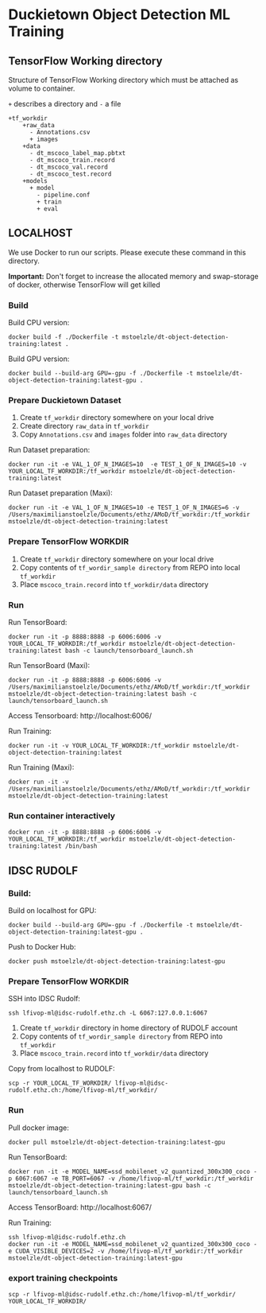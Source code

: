 # Duckietown Object Detection ML Training
## TensorFlow Working directory
Structure of TensorFlow Working directory which must be attached as volume to container.

`+` describes a directory and `-` a file
```
+tf_workdir
    +raw_data
      - Annotations.csv
      + images
    +data
      - dt_mscoco_label_map.pbtxt
      - dt_mscoco_train.record
      - dt_mscoco_val.record
      - dt_mscoco_test.record
    +models
      + model
        - pipeline.conf
        + train
        + eval
```
## LOCALHOST
We use Docker to run our scripts. Please execute these command in this directory.

**Important:** Don't forget to increase the allocated memory and swap-storage of docker, otherwise TensorFlow will get killed
### Build
Build CPU version:
```
docker build -f ./Dockerfile -t mstoelzle/dt-object-detection-training:latest .
```
Build GPU version:
```
docker build --build-arg GPU=-gpu -f ./Dockerfile -t mstoelzle/dt-object-detection-training:latest-gpu .
```

### Prepare Duckietown Dataset
1. Create `tf_workdir` directory somewhere on your local drive
2. Create directory `raw_data` in `tf_workdir`
3. Copy `Annotations.csv` and `images` folder into `raw_data` directory

Run Dataset preparation:
```
docker run -it -e VAL_1_OF_N_IMAGES=10  -e TEST_1_OF_N_IMAGES=10 -v YOUR_LOCAL_TF_WORKDIR:/tf_workdir mstoelzle/dt-object-detection-training:latest
```

Run Dataset preparation (Maxi):
```
docker run -it -e VAL_1_OF_N_IMAGES=10 -e TEST_1_OF_N_IMAGES=6 -v /Users/maximilianstoelzle/Documents/ethz/AMoD/tf_workdir:/tf_workdir mstoelzle/dt-object-detection-training:latest
```

### Prepare TensorFlow WORKDIR
1. Create `tf_workdir` directory somewhere on your local drive
2. Copy contents of `tf_wordir_sample directory` from REPO into local `tf_workdir`
3. Place `mscoco_train.record` into `tf_workdir/data` directory

### Run
Run TensorBoard:
```
docker run -it -p 8888:8888 -p 6006:6006 -v YOUR_LOCAL_TF_WORKDIR:/tf_workdir mstoelzle/dt-object-detection-training:latest bash -c launch/tensorboard_launch.sh
```

Run TensorBoard (Maxi):
```
docker run -it -p 8888:8888 -p 6006:6006 -v /Users/maximilianstoelzle/Documents/ethz/AMoD/tf_workdir:/tf_workdir mstoelzle/dt-object-detection-training:latest bash -c launch/tensorboard_launch.sh
```

Access Tensorboard: http://localhost:6006/

Run Training:
```
docker run -it -v YOUR_LOCAL_TF_WORKDIR:/tf_workdir mstoelzle/dt-object-detection-training:latest
```

Run Training (Maxi):
```
docker run -it -v /Users/maximilianstoelzle/Documents/ethz/AMoD/tf_workdir:/tf_workdir mstoelzle/dt-object-detection-training:latest
```

### Run container interactively
```
docker run -it -p 8888:8888 -p 6006:6006 -v YOUR_LOCAL_TF_WORKDIR:/tf_workdir mstoelzle/dt-object-detection-training:latest /bin/bash
```

## IDSC RUDOLF
### Build:
Build on localhost for GPU:
```
docker build --build-arg GPU=-gpu -f ./Dockerfile -t mstoelzle/dt-object-detection-training:latest-gpu .
```

Push to Docker Hub:
```
docker push mstoelzle/dt-object-detection-training:latest-gpu
```

### Prepare TensorFlow WORKDIR

SSH into IDSC Rudolf:
```
ssh lfivop-ml@idsc-rudolf.ethz.ch -L 6067:127.0.0.1:6067
```

1. Create `tf_workdir` directory in home directory of RUDOLF account
2. Copy contents of `tf_wordir_sample directory` from REPO into  `tf_workdir`
3. Place `mscoco_train.record` into `tf_workdir/data` directory

Copy from localhost to RUDOLF:

```
scp -r YOUR_LOCAL_TF_WORKDIR/ lfivop-ml@idsc-rudolf.ethz.ch:/home/lfivop-ml/tf_workdir/
```

### Run

Pull docker image:
```
docker pull mstoelzle/dt-object-detection-training:latest-gpu
```

Run TensorBoard:
```
docker run -it -e MODEL_NAME=ssd_mobilenet_v2_quantized_300x300_coco -p 6067:6067 -e TB_PORT=6067 -v /home/lfivop-ml/tf_workdir:/tf_workdir mstoelzle/dt-object-detection-training:latest-gpu bash -c launch/tensorboard_launch.sh
```

Access TensorBoard: http://localhost:6067/

Run Training:

```
ssh lfivop-ml@idsc-rudolf.ethz.ch
docker run -it -e MODEL_NAME=ssd_mobilenet_v2_quantized_300x300_coco -e CUDA_VISIBLE_DEVICES=2 -v /home/lfivop-ml/tf_workdir:/tf_workdir mstoelzle/dt-object-detection-training:latest-gpu
```

### export training checkpoints
```
scp -r lfivop-ml@idsc-rudolf.ethz.ch:/home/lfivop-ml/tf_workdir/ YOUR_LOCAL_TF_WORKDIR/
```